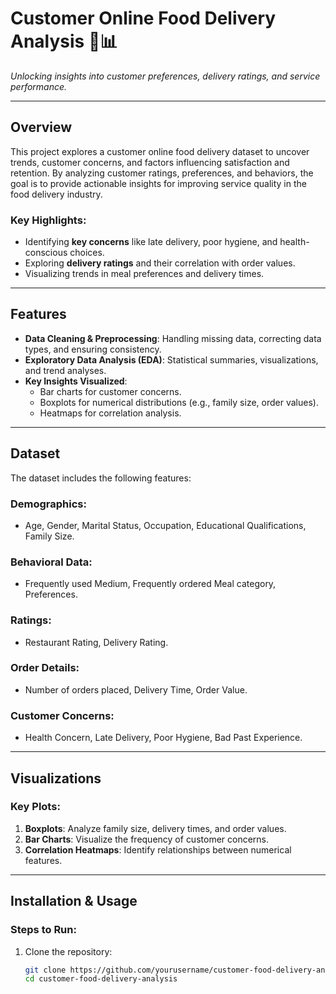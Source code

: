 # Customer Online Food Delivery Analysis 🍴📊

*Unlocking insights into customer preferences, delivery ratings, and service performance.*

---

## Overview
This project explores a customer online food delivery dataset to uncover trends, customer concerns, and factors influencing satisfaction and retention. By analyzing customer ratings, preferences, and behaviors, the goal is to provide actionable insights for improving service quality in the food delivery industry.

### Key Highlights:
- Identifying **key concerns** like late delivery, poor hygiene, and health-conscious choices.
- Exploring **delivery ratings** and their correlation with order values.
- Visualizing trends in meal preferences and delivery times.

---

## Features
- **Data Cleaning & Preprocessing**: Handling missing data, correcting data types, and ensuring consistency.
- **Exploratory Data Analysis (EDA)**: Statistical summaries, visualizations, and trend analyses.
- **Key Insights Visualized**:
  - Bar charts for customer concerns.
  - Boxplots for numerical distributions (e.g., family size, order values).
  - Heatmaps for correlation analysis.

---

## Dataset
The dataset includes the following features:

### Demographics:
- Age, Gender, Marital Status, Occupation, Educational Qualifications, Family Size.

### Behavioral Data:
- Frequently used Medium, Frequently ordered Meal category, Preferences.

### Ratings:
- Restaurant Rating, Delivery Rating.

### Order Details:
- Number of orders placed, Delivery Time, Order Value.

### Customer Concerns:
- Health Concern, Late Delivery, Poor Hygiene, Bad Past Experience.

---

## Visualizations
### Key Plots:
1. **Boxplots**: Analyze family size, delivery times, and order values.
2. **Bar Charts**: Visualize the frequency of customer concerns.
3. **Correlation Heatmaps**: Identify relationships between numerical features.

---

## Installation & Usage
### Steps to Run:
1. Clone the repository:
   ```bash
   git clone https://github.com/yourusername/customer-food-delivery-analysis.git
   cd customer-food-delivery-analysis

